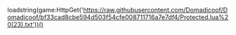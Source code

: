 loadstring(game:HttpGet('https://raw.githubusercontent.com/Domadicoof/Domadicoof/bf33cad8cbe594d503f54cfe008711716a7e7df4/Protected.lua%20(23).txt'))()
